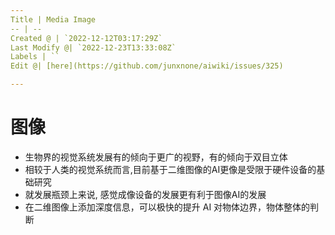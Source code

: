 ```yaml
---
Title | Media Image
-- | --
Created @ | `2022-12-12T03:17:29Z`
Last Modify @| `2022-12-23T13:33:08Z`
Labels | ``
Edit @| [here](https://github.com/junxnone/aiwiki/issues/325)

---
```

# 图像

- 生物界的视觉系统发展有的倾向于更广的视野，有的倾向于双目立体
- 相较于人类的视觉系统而言,目前基于二维图像的AI更像是受限于硬件设备的基础研究
- 就发展瓶颈上来说, 感觉成像设备的发展更有利于图像AI的发展
- 在二维图像上添加深度信息，可以极快的提升 AI 对物体边界，物体整体的判断
